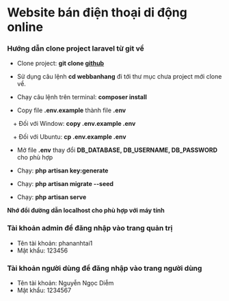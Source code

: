 # Website bán điện thoại di động online
### Hướng dẫn clone project laravel từ git về
- Clone project: **git clone [github](https://github.com/phananhtai1/webbanhang.git)**

- Sử dụng câu lệnh **cd webbanhang** đi tới thư mục chưa project mới clone về.

- Chạy câu lệnh trên terminal: **composer install**

- Copy file **.env.example** thành file **.env**

 + Đối với Window: **copy .env.example .env**

 + Đối với Ubuntu: **cp .env.example .env**

- Mở file **.env** thay đổi **DB_DATABASE, DB_USERNAME, DB_PASSWORD** cho phù hợp

- Chạy: **php artisan key:generate**

- Chạy: **php artisan migrate --seed**

- Chạy: **php artisan serve**

**Nhớ đổi đường dẫn localhost cho phù hợp với máy tính**

### Tài khoản admin để đăng nhập vào trang quản trị
- Tên tài khoản: phananhtai1
- Mật khẩu: 123456

### Tài khoản người dùng để đăng nhập vào trang người dùng
- Tên tài khoản: Nguyễn Ngọc Diễm
- Mật khẩu: 1234567
